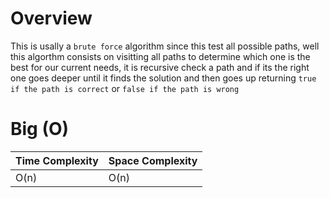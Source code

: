 # Overview

This is usally a `brute force` algorithm since this test all possible paths, well this algorthm consists on visitting all paths to determine which one is the best for our current needs, it is recursive check a path and if its the right one goes deeper until it finds the solution and then goes up returning `true if the path is correct` or `false if the path is wrong`

# Big (O)

| Time Complexity | Space Complexity |
| --------------- | ---------------- |
| O(n)            | O(n)             |
